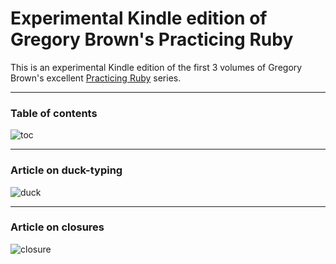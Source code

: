 # Experimental Kindle edition of Gregory Brown's Practicing Ruby

This is an experimental Kindle edition of the first 3 volumes of Gregory
Brown's excellent [Practicing Ruby](https://practicingruby.com/) series.

---

### Table of contents

![toc](https://raw.github.com/danchoi/practicing-ruby-kindle/master/screens/toc-sm.png)

---

### Article on duck-typing

![duck](https://raw.github.com/danchoi/practicing-ruby-kindle/master/screens/duck-sm.png)

---

### Article on closures

![closure](https://raw.github.com/danchoi/practicing-ruby-kindle/master/screens/closure-sm.png)
